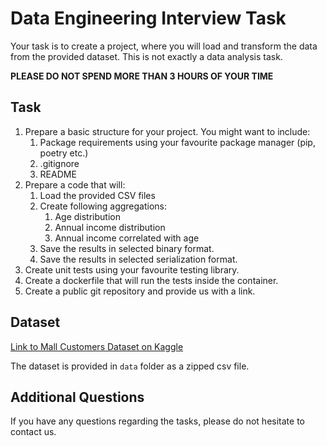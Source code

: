 # Data Engineering Interview Task

Your task is to create a project, where you will load and transform the data from the provided dataset.
This is not exactly a data analysis task.

**PLEASE DO NOT SPEND MORE THAN 3 HOURS OF YOUR TIME**

## Task
1. Prepare a basic structure for your project. You might want to include:
   1. Package requirements using your favourite package manager (pip, poetry etc.)
   2. .gitignore
   3. README
2. Prepare a code that will:
   1. Load the provided CSV files
   2. Create following aggregations:
      1. Age distribution
      2. Annual income distribution
      3. Annual income correlated with age
   3. Save the results in selected binary format.
   4. Save the results in selected serialization format.
3. Create unit tests using your favourite testing library.
4. Create a dockerfile that will run the tests inside the container.
5. Create a public git repository and provide us with a link.

## Dataset
[Link to Mall Customers Dataset on Kaggle](https://www.kaggle.com/datasets/shwetabh123/mall-customers?resource=download)

The dataset is provided in `data` folder as a zipped csv file.

## Additional Questions
If you have any questions regarding the tasks, please do not hesitate to contact us.